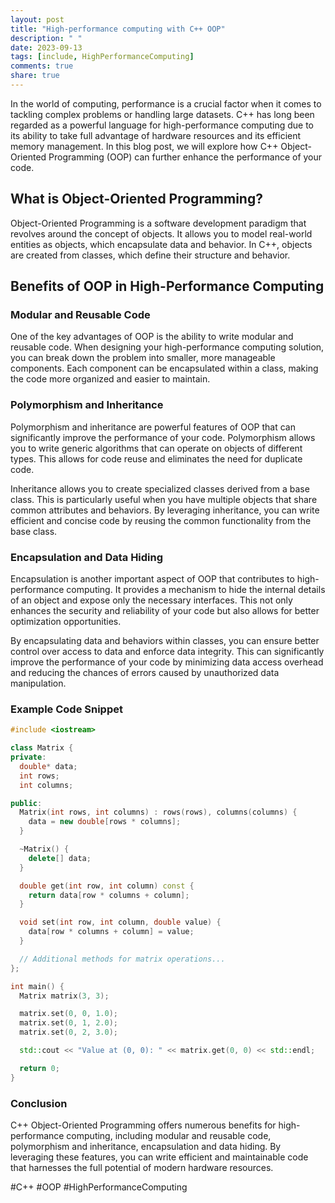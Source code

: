 ```yaml
---
layout: post
title: "High-performance computing with C++ OOP"
description: " "
date: 2023-09-13
tags: [include, HighPerformanceComputing]
comments: true
share: true
---
```


In the world of computing, performance is a crucial factor when it comes to tackling complex problems or handling large datasets. C++ has long been regarded as a powerful language for high-performance computing due to its ability to take full advantage of hardware resources and its efficient memory management. In this blog post, we will explore how C++ Object-Oriented Programming (OOP) can further enhance the performance of your code.

## What is Object-Oriented Programming?

Object-Oriented Programming is a software development paradigm that revolves around the concept of objects. It allows you to model real-world entities as objects, which encapsulate data and behavior. In C++, objects are created from classes, which define their structure and behavior.

## Benefits of OOP in High-Performance Computing

### Modular and Reusable Code

One of the key advantages of OOP is the ability to write modular and reusable code. When designing your high-performance computing solution, you can break down the problem into smaller, more manageable components. Each component can be encapsulated within a class, making the code more organized and easier to maintain.

### Polymorphism and Inheritance

Polymorphism and inheritance are powerful features of OOP that can significantly improve the performance of your code. Polymorphism allows you to write generic algorithms that can operate on objects of different types. This allows for code reuse and eliminates the need for duplicate code.

Inheritance allows you to create specialized classes derived from a base class. This is particularly useful when you have multiple objects that share common attributes and behaviors. By leveraging inheritance, you can write efficient and concise code by reusing the common functionality from the base class.

### Encapsulation and Data Hiding

Encapsulation is another important aspect of OOP that contributes to high-performance computing. It provides a mechanism to hide the internal details of an object and expose only the necessary interfaces. This not only enhances the security and reliability of your code but also allows for better optimization opportunities.

By encapsulating data and behaviors within classes, you can ensure better control over access to data and enforce data integrity. This can significantly improve the performance of your code by minimizing data access overhead and reducing the chances of errors caused by unauthorized data manipulation.

### Example Code Snippet

```cpp
#include <iostream>

class Matrix {
private:
  double* data;
  int rows;
  int columns;

public:
  Matrix(int rows, int columns) : rows(rows), columns(columns) {
    data = new double[rows * columns];
  }

  ~Matrix() {
    delete[] data;
  }

  double get(int row, int column) const {
    return data[row * columns + column];
  }

  void set(int row, int column, double value) {
    data[row * columns + column] = value;
  }

  // Additional methods for matrix operations...
};

int main() {
  Matrix matrix(3, 3);

  matrix.set(0, 0, 1.0);
  matrix.set(0, 1, 2.0);
  matrix.set(0, 2, 3.0);

  std::cout << "Value at (0, 0): " << matrix.get(0, 0) << std::endl;

  return 0;
}
```

### Conclusion

C++ Object-Oriented Programming offers numerous benefits for high-performance computing, including modular and reusable code, polymorphism and inheritance, encapsulation and data hiding. By leveraging these features, you can write efficient and maintainable code that harnesses the full potential of modern hardware resources.

#C++ #OOP #HighPerformanceComputing